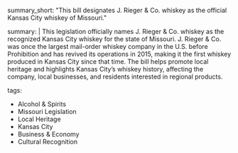 summary_short: "This bill designates J. Rieger & Co. whiskey as the official Kansas City whiskey of Missouri."

summary: |
  This legislation officially names J. Rieger & Co. whiskey as the recognized Kansas City whiskey for the state of Missouri. J. Rieger & Co. was once the largest mail-order whiskey company in the U.S. before Prohibition and has revived its operations in 2015, making it the first whiskey produced in Kansas City since that time. The bill helps promote local heritage and highlights Kansas City’s whiskey history, affecting the company, local businesses, and residents interested in regional products.

tags:
  - Alcohol & Spirits
  - Missouri Legislation
  - Local Heritage
  - Kansas City
  - Business & Economy
  - Cultural Recognition
